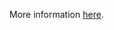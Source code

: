More information [here](https://docs.prismacloud.io/en/enterprise-edition/policy-reference/azure-policies/azure-networking-policies/ensure-public-network-access-enabled-is-set-to-false-for-mysql-servers).
